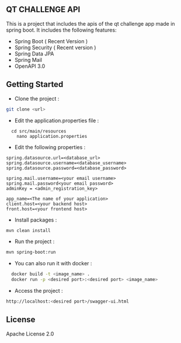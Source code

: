 ## QT CHALLENGE API

This is a project that includes the apis of the qt challenge app made in spring boot. It includes the following features:

- Spring Boot ( Recent Version )
- Spring Security ( Recent version )
- Spring Data JPA
- Spring Mail
- OpenAPI 3.0

## Getting Started
- Clone the project :
```bash
git clone <url>
```

- Edit the application.properties file :
```
  cd src/main/resources
    nano application.properties
```
- Edit the following properties :
```
spring.datasource.url=<database_url>
spring.datasource.username=<database_username>
spring.datasource.password=<database_password>

spring.mail.username=<your email username>
spring.mail.password<your email password>
adminKey = <admin_registration_key>

app_name=<The name of your application>
client.host=<your backend host>
front.host=<your frontend host>
```
- Install packages :
```bash
mvn clean install
```

- Run the project :
```bash
mvn spring-boot:run
```
-  You can also run it with docker :
```bash
  docker build -t <image_name> .
  docker run -p <desired port>:<desired port> <image_name>
```
- Access the project :
```bash
http://localhost:<desired port>/swagger-ui.html
```

## License
Apache License 2.0

